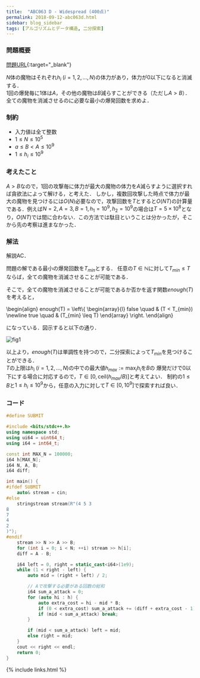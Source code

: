 ```yaml
---
title:  "ABC063 D - Widespread (400点)"
permalink: 2018-09-12-abc063d.html
sidebar: blog_sidebar
tags: [アルゴリズムとデータ構造, 二分探索]
---
```


### 問題概要

[問題URL](https://beta.atcoder.jp/contests/abc063/tasks/arc075_b){:target="_blank"}

$N$体の魔物はそれぞれ$h_i \; (i = 1, 2, \ldots, N)$の体力があり，体力が0以下になると消滅する．  
1回の爆発毎に1体は$A$，その他の魔物は$B$減らすことができる（ただし$A > B$）．  
全ての魔物を消滅させるのに必要な最小の爆発回数を求めよ．

### 制約

* 入力値は全て整数
* $1 \leq N \leq 10^5$
* $a \leq B < A \leq 10^9$
* $1 \leq h_i \leq 10^9$

### 考えたこと

$A > B$なので，1回の攻撃毎に体力が最大の魔物の体力を$A$減らすように選択すれば貪欲法によって解ける，と考えた．
しかし，複数回攻撃した時点で体力が最大の魔物を見つけるには$O(N)$必要なので，攻撃回数を$T$とすると$O(NT)$の計算量である．例えば$N = 2, A = 3, B = 1, h_1 = 10^9, h_2 = 10^9$の場合は$T = 5 \times 10^8$となり，$O(NT)$では間に合わない．この方法では駄目ということは分かったが，そこから先の考察は進まなかった．

### 解法

解説AC．

問題の解である最小の爆発回数を$T_{min}$とする．
任意の$T \in \mathbb{N}$に対して$T_{min} \leq T$ならば，全ての魔物を消滅させることが可能である．

そこで，全ての魔物を消滅させることが可能であるか否かを返す関数$enough(T)$を考えると，

\begin{align}
enough(T) = \left\\{
    \begin{array}{l}
        false \quad & (T < T_{min}) \newline
        true \quad & (T_{min} \leq T)
    \end{array}
\right.
\end{align}

になっている．図示すると以下の通り．

![fig1](figs/abc063d/fig1.png)

以上より，$enough(T)$は単調性を持つので，二分探索によって$T_{min}$を見つけることができる．  
$T$の上限は$h_i \; (i = 1, 2, \ldots, N)$の中での最大値$h_{max} := \max_{i} h_i$を$B$の
爆発だけで0以下にする場合に対応するので，$T \in [0, \mathrm{ceil}(h_{max} / B)]$と考えてよい．
制約の$1 \leq B$と$1 \leq h_i \leq 10^9$から，任意の入力に対して$T \in [0, 10^9]$で探索すれば良い．

### コード

```cpp
#define SUBMIT

#include <bits/stdc++.h>
using namespace std;
using ui64 = uint64_t;
using i64 = int64_t;

const int MAX_N = 100000;
i64 h[MAX_N];
i64 N, A, B;
i64 diff;

int main() {
#ifdef SUBMIT
    auto& stream = cin;
#else
    stringstream stream(R"(4 5 3
8
7
4
2
)");
#endif
    stream >> N >> A >> B;
    for (int i = 0; i < N; ++i) stream >> h[i];
    diff = A - B;

    i64 left = 0, right = static_cast<i64>(1e9);
    while (1 < right - left) {
        auto mid = (right + left) / 2;

        // Aで攻撃する必要がある回数の総和
        i64 sum_a_attack = 0;
        for (auto hi : h) {
            auto extra_cost = hi - mid * B;
            if (0 < extra_cost) sum_a_attack += (diff + extra_cost - 1) / diff;
            if (mid < sum_a_attack) break;
        }

        if (mid < sum_a_attack) left = mid;
        else right = mid;
    }
    cout << right << endl;
    return 0;
}
```

{% include links.html %}